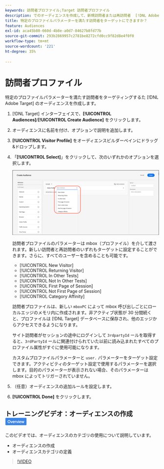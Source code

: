 ```yaml
---
keywords: 訪問者プロファイル;Target 訪問者プロファイル
description: でのオーディエンスを作成して、新規訪問者または再訪問者  [!DNL Adobe Target]  カテゴリの親和性などの特定のプロファイルパラメーターを満たす訪問者をターゲットにする方法を説明します。
title: 特定のプロファイルパラメーターを満たす訪問者をターゲットにできますか？
feature: Audiences
exl-id: aca45b80-660d-4b8e-a0d7-84627b8fd77b
source-git-commit: 293b2869957c2781be8272cfd0cc9f82d8e4f0f0
workflow-type: tm+mt
source-wordcount: '221'
ht-degree: 35%

---
```


# 訪問者プロファイル

特定のプロファイルパラメーターを満たす訪問者をターゲティングするた [!DNL Adobe Target] のオーディエンスを作成します。

1. [!DNL Target] インターフェイスで、**[!UICONTROL Audiences]**/**[!UICONTROL Create Audience]** をクリックします。
1. オーディエンスに名前を付け、オプションで説明を追加します。
1. **[!UICONTROL Visitor Profile]** をオーディエンスビルダーペインにドラッグ&amp;ドロップします。

1. 「**[!UICONTROL Select]**」をクリックして、次のいずれかのオプションを選択します。

   ![target_visitor_profile 画像 &#x200B;](assets/target_visitor_profile.png)

   訪問者プロファイルのパラメーターは mbox（プロファイル）を介して渡されます。新しい訪問者と再訪問者のいずれもターゲットに設定することができます。さらに、すべてのユーザーを含めることも可能です。

   * [!UICONTROL New Visitor]
   * [!UICONTROL Returning Visitor]
   * [!UICONTROL In Other Tests]
   * [!UICONTROL Not In Other Tests]
   * [!UICONTROL First Page of Session]
   * [!UICONTROL Not First Page of Session]
   * [!UICONTROL Category Affinity]

   訪問者プロファイルは、新しい `mboxPC` によって mbox 呼び出しごとにローカルエッジのメモリ内に作成されます。非アクティブ状態が 30 分間続くと、プロファイルは [!DNL Target] データベースに保存され、他のエッジからアクセスできるようになります。

   サイト訪問者がセッションの途中にログインして `3rdpartyId` ールを取得すると、`3rdPartyId` ールに関連付けられていた以前に読み込まれたすべてのプロファイル属性がすぐに使用可能になります。

   カスタムプロファイルパラメーターと `user.` パラメーターをターゲット設定できます。アクティビティのターゲット設定で使用するパラメーターを選択します。目的のパラメーターが表示されない場合、そのパラメーターは mbox によってトリガーされていません。

1. （任意）オーディエンスの追加ルールを設定します。
1. **[!UICONTROL Done]** をクリックします。

## トレーニングビデオ：オーディエンスの作成 ![&#x200B; 概要バッジ &#x200B;](/help/main/assets/overview.png)

このビデオでは、オーディエンスのカテゴリの使用について説明しています。

* オーディエンスの作成
* オーディエンスカテゴリの定義

>[!VIDEO](https://video.tv.adobe.com/v/17392)
